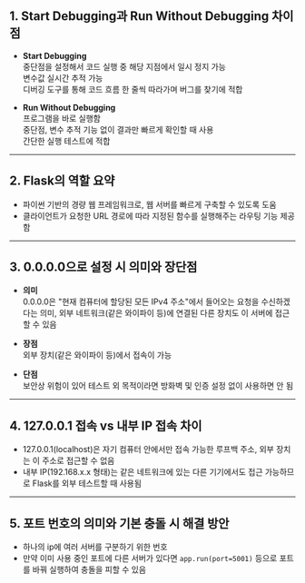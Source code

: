 ## 1. Start Debugging과 Run Without Debugging 차이점

- **Start Debugging**  
  중단점을 설정해서 코드 실행 중 해당 지점에서 일시 정지 가능  
  변수값 실시간 추적 가능  
  디버깅 도구를 통해 코드 흐름 한 줄씩 따라가며 버그를 찾기에 적합  

- **Run Without Debugging**  
  프로그램을 바로 실행함  
  중단점, 변수 추적 기능 없이 결과만 빠르게 확인할 때 사용  
  간단한 실행 테스트에 적합  

---

## 2. Flask의 역할 요약

- 파이썬 기반의 경량 웹 프레임워크로, 웹 서버를 빠르게 구축할 수 있도록 도움  
- 클라이언트가 요청한 URL 경로에 따라 지정된 함수를 실행해주는 라우팅 기능 제공함  

---

## 3. 0.0.0.0으로 설정 시 의미와 장단점

- **의미**  
  0.0.0.0은 "현재 컴퓨터에 할당된 모든 IPv4 주소"에서 들어오는 요청을 수신하겠다는 의미, 외부 네트워크(같은 와이파이 등)에 연결된 다른 장치도 이 서버에 접근할 수 있음  

- **장점**  
  외부 장치(같은 와이파이 등)에서 접속이 가능  

- **단점**  
  보안상 위험이 있어 테스트 외 목적이라면 방화벽 및 인증 설정 없이 사용하면 안 됨  

---

## 4. 127.0.0.1 접속 vs 내부 IP 접속 차이

- 127.0.0.1(localhost)은 자기 컴퓨터 안에서만 접속 가능한 루프백 주소, 외부 장치는 이 주소로 접근할 수 없음  
- 내부 IP(192.168.x.x 형태)는 같은 네트워크에 있는 다른 기기에서도 접근 가능하므로 Flask를 외부 테스트할 때 사용됨  

---

## 5. 포트 번호의 의미와 기본 충돌 시 해결 방안

- 하나의 ip에 여러 서버를 구분하기 위한 번호  
- 만약 이미 사용 중인 포트에 다른 서버가 있다면 `app.run(port=5001)` 등으로 포트를 바꿔 실행하여 충돌을 피할 수 있음  
